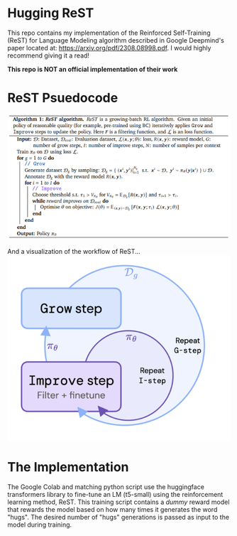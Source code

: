 # Hugging ReST
This repo contains my implementation of the Reinforced Self-Training (ReST) for Language Modeling algorithm described in Google Deepmind's paper located at: https://arxiv.org/pdf/2308.08998.pdf. I would highly recommend giving it a read!

**This repo is NOT an official implementation of their work**

# ReST Psuedocode

![ReST_pseudo](photos/rest_work.PNG)

And a visualization of the workflow of ReST...
![ReST_viz](photos/rest.PNG)

# The Implementation
The Google Colab and matching python script use the huggingface transformers library to fine-tune an LM (t5-small) using the reinforcement learning method, ReST. This training script contains a *dummy* reward model that rewards the model based on how many times it generates the word "hugs". The desired number of "hugs" generations is passed as input to the model during training. 

